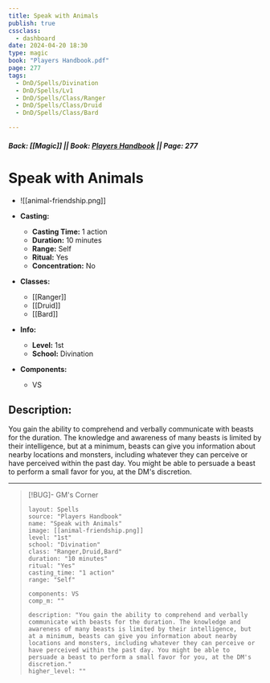 ```yaml
---
title: Speak with Animals
publish: true
cssclass:
  - dashboard
date: 2024-04-20 18:30
type: magic
book: "Players Handbook.pdf"
page: 277
tags:
  - DnD/Spells/Divination
  - DnD/Spells/Lv1
  - DnD/Spells/Class/Ranger
  - DnD/Spells/Class/Druid
  - DnD/Spells/Class/Bard

---
```


##### Back: [[Magic]] || Book: [Players Handbook](https://drive.google.com/drive/folders/1O5bhpYizcIT5xxAoLOuzCRht_PVS7VSG?usp=sharing) || Page: 277

# Speak with Animals
- ![[animal-friendship.png]]
- **Casting:**
    - **Casting Time:** 1 action
    - **Duration:** 10 minutes
    - **Range:** Self
    - **Ritual:** Yes
    - **Concentration:** No
- **Classes:**
    - [[Ranger]]
    - [[Druid]]
    - [[Bard]]

- **Info:**
    - **Level:** 1st
    - **School:** Divination
- **Components:**
    - VS


## Description:
You gain the ability to comprehend and verbally communicate with beasts for the duration. The knowledge and awareness of many beasts is limited by their intelligence, but at a minimum, beasts can give you information about nearby locations and monsters, including whatever they can perceive or have perceived within the past day. You might be able to persuade a beast to perform a small favor for you, at the DM's discretion.



---

> [!BUG]- GM's Corner
>
> ```statblock
> layout: Spells
> source: "Players Handbook"
> name: "Speak with Animals"
> image: [[animal-friendship.png]]
> level: "1st"
> school: "Divination"
> class: "Ranger,Druid,Bard"
> duration: "10 minutes"
> ritual: "Yes"
> casting_time: "1 action"
> range: "Self"
>
> components: VS
> comp_m: ""
>
> description: "You gain the ability to comprehend and verbally communicate with beasts for the duration. The knowledge and awareness of many beasts is limited by their intelligence, but at a minimum, beasts can give you information about nearby locations and monsters, including whatever they can perceive or have perceived within the past day. You might be able to persuade a beast to perform a small favor for you, at the DM's discretion."
> higher_level: ""
> ```
